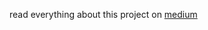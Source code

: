  read everything about this project on [medium](https://medium.com/@kojoboakye21/my-first-sql-data-analysis-project-9dba1da5e2b1)
